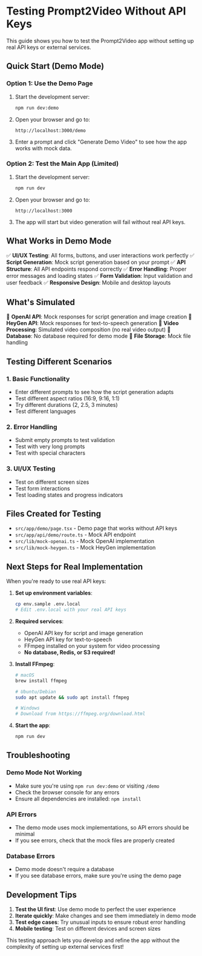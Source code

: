 # Testing Prompt2Video Without API Keys

This guide shows you how to test the Prompt2Video app without setting up real API keys or external services.

## Quick Start (Demo Mode)

### Option 1: Use the Demo Page
1. Start the development server:
   ```bash
   npm run dev:demo
   ```

2. Open your browser and go to:
   ```
   http://localhost:3000/demo
   ```

3. Enter a prompt and click "Generate Demo Video" to see how the app works with mock data.

### Option 2: Test the Main App (Limited)
1. Start the development server:
   ```bash
   npm run dev
   ```

2. Open your browser and go to:
   ```
   http://localhost:3000
   ```

3. The app will start but video generation will fail without real API keys.

## What Works in Demo Mode

✅ **UI/UX Testing**: All forms, buttons, and user interactions work perfectly
✅ **Script Generation**: Mock script generation based on your prompt
✅ **API Structure**: All API endpoints respond correctly
✅ **Error Handling**: Proper error messages and loading states
✅ **Form Validation**: Input validation and user feedback
✅ **Responsive Design**: Mobile and desktop layouts

## What's Simulated

🔄 **OpenAI API**: Mock responses for script generation and image creation
🔄 **HeyGen API**: Mock responses for text-to-speech generation
🔄 **Video Processing**: Simulated video composition (no real video output)
🔄 **Database**: No database required for demo mode
🔄 **File Storage**: Mock file handling

## Testing Different Scenarios

### 1. Basic Functionality
- Enter different prompts to see how the script generation adapts
- Test different aspect ratios (16:9, 9:16, 1:1)
- Try different durations (2, 2.5, 3 minutes)
- Test different languages

### 2. Error Handling
- Submit empty prompts to test validation
- Test with very long prompts
- Test with special characters

### 3. UI/UX Testing
- Test on different screen sizes
- Test form interactions
- Test loading states and progress indicators

## Files Created for Testing

- `src/app/demo/page.tsx` - Demo page that works without API keys
- `src/app/api/demo/route.ts` - Mock API endpoint
- `src/lib/mock-openai.ts` - Mock OpenAI implementation
- `src/lib/mock-heygen.ts` - Mock HeyGen implementation

## Next Steps for Real Implementation

When you're ready to use real API keys:

1. **Set up environment variables**:
   ```bash
   cp env.sample .env.local
   # Edit .env.local with your real API keys
   ```

2. **Required services**:
   - OpenAI API key for script and image generation
   - HeyGen API key for text-to-speech
   - FFmpeg installed on your system for video processing
   - **No database, Redis, or S3 required!**

3. **Install FFmpeg**:
   ```bash
   # macOS
   brew install ffmpeg
   
   # Ubuntu/Debian
   sudo apt update && sudo apt install ffmpeg
   
   # Windows
   # Download from https://ffmpeg.org/download.html
   ```

4. **Start the app**:
   ```bash
   npm run dev
   ```

## Troubleshooting

### Demo Mode Not Working
- Make sure you're using `npm run dev:demo` or visiting `/demo`
- Check the browser console for any errors
- Ensure all dependencies are installed: `npm install`

### API Errors
- The demo mode uses mock implementations, so API errors should be minimal
- If you see errors, check that the mock files are properly created

### Database Errors
- Demo mode doesn't require a database
- If you see database errors, make sure you're using the demo page

## Development Tips

1. **Test the UI first**: Use demo mode to perfect the user experience
2. **Iterate quickly**: Make changes and see them immediately in demo mode
3. **Test edge cases**: Try unusual inputs to ensure robust error handling
4. **Mobile testing**: Test on different devices and screen sizes

This testing approach lets you develop and refine the app without the complexity of setting up external services first!
